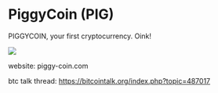 PiggyCoin (PIG)
===========

PIGGYCOIN, your first cryptocurrency. Oink!

<img src='http://i.imgur.com/0o2ee7p.png'>

website: piggy-coin.com

btc talk thread: https://bitcointalk.org/index.php?topic=487017
